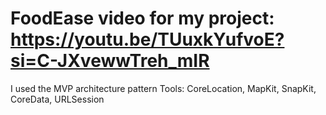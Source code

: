 # FoodEase video for my project: https://youtu.be/TUuxkYufvoE?si=C-JXvewwTreh_mIR
I used the MVP architecture pattern
Tools: CoreLocation, MapKit, SnapKit, CoreData, URLSession
